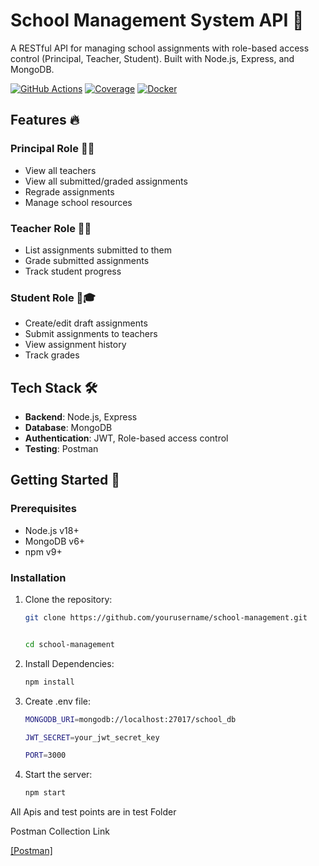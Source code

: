 # School Management System API 🏫

A RESTful API for managing school assignments with role-based access control (Principal, Teacher, Student). Built with Node.js, Express, and MongoDB.

[![GitHub Actions](https://img.shields.io/github/actions/workflow/status/yourusername/school-management/tests.yml?label=Tests)](https://github.com/yourusername/school-management/actions)
[![Coverage](https://img.shields.io/codecov/c/github/yourusername/school-management)](https://codecov.io/gh/yourusername/school-management)
[![Docker](https://img.shields.io/docker/v/yourusername/school-management)](https://hub.docker.com/r/yourusername/school-management)

## Features 🔥

### Principal Role 👨🏫
- View all teachers
- View all submitted/graded assignments
- Regrade assignments
- Manage school resources

### Teacher Role 👩🏫
- List assignments submitted to them
- Grade submitted assignments
- Track student progress

### Student Role 👩🎓
- Create/edit draft assignments
- Submit assignments to teachers
- View assignment history
- Track grades

## Tech Stack 🛠️
- **Backend**: Node.js, Express
- **Database**: MongoDB
- **Authentication**: JWT, Role-based access control
- **Testing**: Postman

## Getting Started 🚀

### Prerequisites
- Node.js v18+
- MongoDB v6+
- npm v9+

### Installation
1. Clone the repository:
   ```bash
   git clone https://github.com/yourusername/school-management.git


   cd school-management

2. Install Dependencies:
   ```bash
   npm install
3. Create .env file:
    ```bash
    MONGODB_URI=mongodb://localhost:27017/school_db

    JWT_SECRET=your_jwt_secret_key

    PORT=3000
4. Start the server:
    ```bash
    npm start
All Apis and test points are in test Folder

Postman Collection Link

[[Postman]](https://class-room-apis.postman.co/workspace/Class-Room-apis-Workspace~ba84caba-7424-453e-a7dd-4d5104bc4a69/collection/34509068-0eb37b5e-d308-473d-834a-9abb86750a86?action=share&creator=34509068&active-environment=34509068-7db874d1-0fd0-48e2-b84b-dceb40bc8590)
